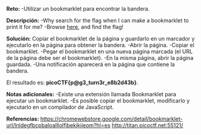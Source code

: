 
**Reto:**
-Utilizar un bookmarklet para encontrar la bandera.

**Descripción:**
-Why search for the flag when I can make a bookmarklet to print it for me?
-Browse [here](http://titan.picoctf.net:55121/), and find the flag!

**Solución:**
Copiar el bookmarklet de la página y guardarlo en un marcador y ejecutarlo en la página para obtener la bandera.
-Abrir la página.
-Copiar el bookmarklet.
-Pegar el bookmarklet en una nueva página marcada (el URL de la página debe ser el bookmarklet).
-En la misma página, abrir la página guardada.
-Una notificación aparecerá en la página que contiene la bandera.

El resultado es: **picoCTF{p@g3_turn3r_e8b2d43b}**.

**Notas adicionales:**
-Existe una extensión llamada Bookmarklet para ejecutar un bookmarklet.
-Es posible copiar el bookmarklet, modificarlo y ejecutarlo en un compilador de JavaScript.

**Referencias:**
https://chromewebstore.google.com/detail/bookmarklet-url/lnldegfbcpbaloalllolfjbekjkjieom?hl=es
http://titan.picoctf.net:55121/